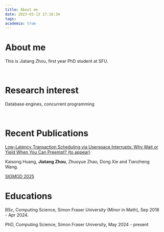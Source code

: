 ```yaml
---
title: About me
date: 2023-03-13 17:16:34
tags:
academia: true
---
```




# About me

This is Jiatang Zhou, first year PhD student at SFU.


<br>

# Research interest

Database engines, concurrent programming

<br>

# Recent Publications

[Low-Latency Transaction Scheduling via Userspace Interrupts: Why Wait or Yield When You Can Preempt? (to appear)](#)

Kaisong Huang, **Jiatang Zhou**, Zhuoyue Zhao, Dong Xie and Tianzheng Wang.

[SIGMOD 2025](https://2025.sigmod.org/)
<br>

# Educations

BSc, Computing Science, Simon Fraser University (Minor in Math), Sep 2018 - Apr 2024.

PhD, Computing Science, Simon Fraser University, May 2024 - present